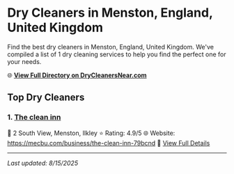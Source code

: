 # Dry Cleaners in Menston, England, United Kingdom

Find the best dry cleaners in Menston, England, United Kingdom. We've compiled a list of 1 dry cleaning services to help you find the perfect one for your needs.

🌐 **[View Full Directory on DryCleanersNear.com](https://drycleanersnear.com/city/United%20Kingdom/England/Menston)**

## Top Dry Cleaners

### 1. [The clean inn](https://drycleanersnear.com/dryCleaner/6892b7d17a636409f9a33b29/the-clean-inn)
📍 2 South View, Menston, Ilkley
⭐ Rating: 4.9/5
🌐 Website: https://mecbu.com/business/the-clean-inn-79bcnd
🔗 [View Full Details](https://drycleanersnear.com/dryCleaner/6892b7d17a636409f9a33b29/the-clean-inn)


---

*Last updated: 8/15/2025*
